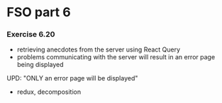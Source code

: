 # FSO part 6

### Exercise 6.20

  - retrieving anecdotes from the server using React Query
  - problems communicating with the server will result in an error page being displayed

  UPD: "ONLY an error page will be displayed"
  - redux, decomposition
